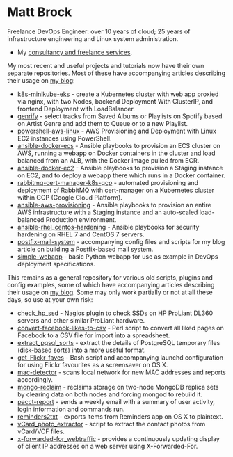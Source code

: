# Matt Brock

Freelance DevOps Engineer: over 10 years of cloud; 25 years of infrastructure engineering and Linux system administration.

* My [consultancy and freelance services](https://www.cetre.co.uk/).

My most recent and useful projects and tutorials now have their own separate repositories. Most of these have accompanying articles describing their usage on [my blog](https://blog.cetre.co.uk):

* [k8s-minikube-eks](https://github.com/mattbrock/k8s-minikube-eks) - create a Kubernetes cluster with web app proxied via nginx, with two Nodes, backend Deployment With ClusterIP, and frontend Deployment with LoadBalancer.
* [genrify](https://github.com/mattbrock/genrify) - select tracks from Saved Albums or Playlists on Spotify based on Artist Genre and add them to Queue or to a new Playlist.
* [powershell-aws-linux](https://github.com/mattbrock/powershell-aws-linux) - AWS Provisioning and Deployment with Linux EC2 instances using PowerShell.
* [ansible-docker-ecs](https://github.com/mattbrock/ansible-docker-ecs) - Ansible playbooks to provision an ECS cluster on AWS, running a webapp on Docker containers in the cluster and load balanced from an ALB, with the Docker image pulled from ECR.
* [ansible-docker-ec2](https://github.com/mattbrock/ansible-docker-ec2) - Ansible playbooks to provision a Staging instance on EC2, and to deploy a webapp there which runs in a Docker container.
* [rabbitmq-cert-manager-k8s-gcp](https://github.com/mattbrock/rabbitmq-cert-manager-k8s-gcp) - automated provisioning and deployment of RabbitMQ with cert-manager on a Kubernetes cluster within GCP (Google Cloud Platform).
* [ansible-aws-provisioning](https://github.com/mattbrock/ansible-aws-provisioning) - Ansible playbooks to provision an entire AWS infrastructure with a Staging instance and an auto-scaled load-balanced Production environment.
* [ansible-rhel_centos-hardening](https://github.com/mattbrock/ansible-rhel-centos-hardening) - Ansible playbooks for security hardening on RHEL 7 and CentOS 7 servers.
* [postfix-mail-system](https://github.com/mattbrock/postfix-mail-system) - accompanying config files and scripts for my blog article on building a Postfix-based mail system.
* [simple-webapp](https://github.com/mattbrock/simple-webapp) - basic Python webapp for use as example in DevOps deployment specifications.

This remains as a general repository for various old scripts, plugins and config examples, some of which have accompanying articles describing their usage on [my blog](https://blog.cetre.co.uk). Some may only work partially or not at all these days, so use at your own risk:

* [check_hp_ssd](check_hp_ssd) - Nagios plugin to check SSDs on HP ProLiant DL360 servers and other similar ProLiant hardware.
* [convert-facebook-likes-to-csv](convert-facebook-likes-to-csv) - Perl script to convert all liked pages on Facebook to a CSV file for import into a spreadsheet.
* [extract_pgsql_sorts](extract_pgsql_sorts) - extract the details of PostgreSQL temporary files (disk-based sorts) into a more useful format.
* [get_Flickr_faves](get_Flickr_faves) - Bash script and accompanying launchd configuration for using Flickr favourites as a screensaver on OS X.
* [mac-detector](mac-detector) - scans local network for new MAC addresses and reports accordingly.
* [mongo-reclaim](mongo-reclaim) - reclaims storage on two-node MongoDB replica sets by clearing data on both nodes and forcing mongod to rebuild it.
* [pacct-report](pacct-report) - sends a weekly email with a summary of user activity, login information and commands run.
* [reminders2txt](reminders2txt) - exports items from Reminders app on OS X to plaintext.
* [vCard_photo_extractor](vCard_photo_extractor) - script to extract the contact photos from vCard/VCF files.
* [x-forwarded-for_webtraffic](x-forwarded-for_webtraffic) - provides a continuously updating display of client IP addresses on a web server using X-Forwarded-For.
